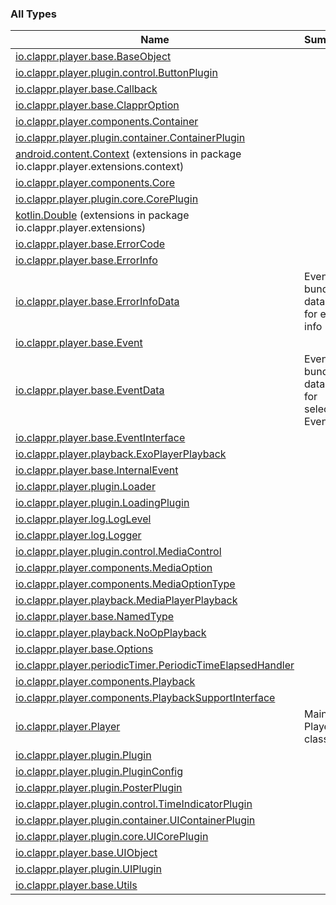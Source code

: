 

### All Types

| Name | Summary |
|---|---|
| [io.clappr.player.base.BaseObject](../io.clappr.player.base/-base-object/index.md) |  |
| [io.clappr.player.plugin.control.ButtonPlugin](../io.clappr.player.plugin.control/-button-plugin/index.md) |  |
| [io.clappr.player.base.Callback](../io.clappr.player.base/-callback/index.md) |  |
| [io.clappr.player.base.ClapprOption](../io.clappr.player.base/-clappr-option/index.md) |  |
| [io.clappr.player.components.Container](../io.clappr.player.components/-container/index.md) |  |
| [io.clappr.player.plugin.container.ContainerPlugin](../io.clappr.player.plugin.container/-container-plugin/index.md) |  |
| [android.content.Context](../io.clappr.player.extensions.context/android.content.-context/index.md) (extensions in package io.clappr.player.extensions.context) |  |
| [io.clappr.player.components.Core](../io.clappr.player.components/-core/index.md) |  |
| [io.clappr.player.plugin.core.CorePlugin](../io.clappr.player.plugin.core/-core-plugin/index.md) |  |
| [kotlin.Double](../io.clappr.player.extensions/kotlin.-double/index.md) (extensions in package io.clappr.player.extensions) |  |
| [io.clappr.player.base.ErrorCode](../io.clappr.player.base/-error-code/index.md) |  |
| [io.clappr.player.base.ErrorInfo](../io.clappr.player.base/-error-info/index.md) |  |
| [io.clappr.player.base.ErrorInfoData](../io.clappr.player.base/-error-info-data/index.md) | Event bundle data keys for error info |
| [io.clappr.player.base.Event](../io.clappr.player.base/-event/index.md) |  |
| [io.clappr.player.base.EventData](../io.clappr.player.base/-event-data/index.md) | Event bundle data keys for selected Events |
| [io.clappr.player.base.EventInterface](../io.clappr.player.base/-event-interface/index.md) |  |
| [io.clappr.player.playback.ExoPlayerPlayback](../io.clappr.player.playback/-exo-player-playback/index.md) |  |
| [io.clappr.player.base.InternalEvent](../io.clappr.player.base/-internal-event/index.md) |  |
| [io.clappr.player.plugin.Loader](../io.clappr.player.plugin/-loader/index.md) |  |
| [io.clappr.player.plugin.LoadingPlugin](../io.clappr.player.plugin/-loading-plugin/index.md) |  |
| [io.clappr.player.log.LogLevel](../io.clappr.player.log/-log-level/index.md) |  |
| [io.clappr.player.log.Logger](../io.clappr.player.log/-logger/index.md) |  |
| [io.clappr.player.plugin.control.MediaControl](../io.clappr.player.plugin.control/-media-control/index.md) |  |
| [io.clappr.player.components.MediaOption](../io.clappr.player.components/-media-option/index.md) |  |
| [io.clappr.player.components.MediaOptionType](../io.clappr.player.components/-media-option-type/index.md) |  |
| [io.clappr.player.playback.MediaPlayerPlayback](../io.clappr.player.playback/-media-player-playback/index.md) |  |
| [io.clappr.player.base.NamedType](../io.clappr.player.base/-named-type/index.md) |  |
| [io.clappr.player.playback.NoOpPlayback](../io.clappr.player.playback/-no-op-playback/index.md) |  |
| [io.clappr.player.base.Options](../io.clappr.player.base/-options/index.md) |  |
| [io.clappr.player.periodicTimer.PeriodicTimeElapsedHandler](../io.clappr.player.periodic-timer/-periodic-time-elapsed-handler/index.md) |  |
| [io.clappr.player.components.Playback](../io.clappr.player.components/-playback/index.md) |  |
| [io.clappr.player.components.PlaybackSupportInterface](../io.clappr.player.components/-playback-support-interface/index.md) |  |
| [io.clappr.player.Player](../io.clappr.player/-player/index.md) | Main Player class. |
| [io.clappr.player.plugin.Plugin](../io.clappr.player.plugin/-plugin/index.md) |  |
| [io.clappr.player.plugin.PluginConfig](../io.clappr.player.plugin/-plugin-config/index.md) |  |
| [io.clappr.player.plugin.PosterPlugin](../io.clappr.player.plugin/-poster-plugin/index.md) |  |
| [io.clappr.player.plugin.control.TimeIndicatorPlugin](../io.clappr.player.plugin.control/-time-indicator-plugin/index.md) |  |
| [io.clappr.player.plugin.container.UIContainerPlugin](../io.clappr.player.plugin.container/-u-i-container-plugin/index.md) |  |
| [io.clappr.player.plugin.core.UICorePlugin](../io.clappr.player.plugin.core/-u-i-core-plugin/index.md) |  |
| [io.clappr.player.base.UIObject](../io.clappr.player.base/-u-i-object/index.md) |  |
| [io.clappr.player.plugin.UIPlugin](../io.clappr.player.plugin/-u-i-plugin/index.md) |  |
| [io.clappr.player.base.Utils](../io.clappr.player.base/-utils/index.md) |  |

